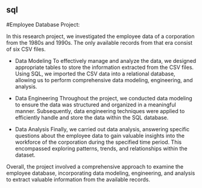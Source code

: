 ## sql
#Employee Database Project:

In this research project, we investigated the employee data of a corporation from the 1980s and 1990s. The only available records from that era consist of six CSV files.

- Data Modeling
  To effectively manage and analyze the data, we designed appropriate tables to store the information extracted from the CSV files. Using SQL, we imported the CSV data into a relational database, allowing us to perform comprehensive data modeling, engineering, and analysis.

- Data Engineering
  Throughout the project, we conducted data modeling to ensure the data was structured and organized in a meaningful manner. Subsequently, data engineering techniques were applied to efficiently handle and store the data within the SQL database.

- Data Analysis
  Finally, we carried out data analysis, answering specific questions about the employee data to gain valuable insights into the workforce of the corporation during the specified time period. This encompassed exploring patterns, trends, and relationships within the dataset.

Overall, the project involved a comprehensive approach to examine the employee database, incorporating data modeling, engineering, and analysis to extract valuable information from the available records.

